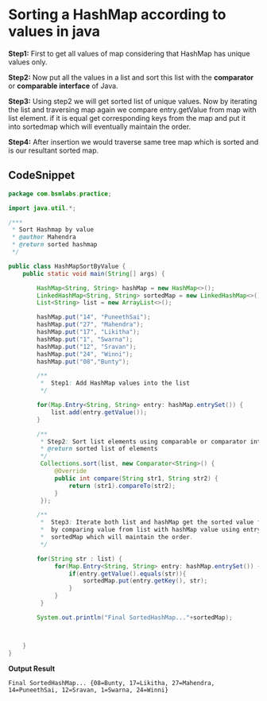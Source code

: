 

# Sorting a HashMap according to values in java

**Step1:** First to get all values of map considering that HashMap has unique values only.

**Step2:** Now put all the values in a list and sort this list with the **comparator** or **comparable interface** of Java.

**Step3:** Using step2 we will get sorted list of unique values. Now by iterating the list and traversing map again we compare
           entry.getValue from map with list element. if it is equal  get corresponding keys from the map and put it into 
           sortedmap which will eventually maintain the order. 

**Step4:** After insertion we would traverse same tree map which is sorted and is our resultant sorted map.

## CodeSnippet

```java
package com.bsmlabs.practice;

import java.util.*;

/***
 * Sort Hashmap by value
 * @author Mahendra
 * @return sorted hashmap
 */

public class HashMapSortByValue {
    public static void main(String[] args) {

        HashMap<String, String> hashMap = new HashMap<>();
        LinkedHashMap<String, String> sortedMap = new LinkedHashMap<>();
        List<String> list = new ArrayList<>();

        hashMap.put("14", "PuneethSai");
        hashMap.put("27", "Mahendra");
        hashMap.put("17", "Likitha");
        hashMap.put("1", "Swarna");
        hashMap.put("12", "Sravan");
        hashMap.put("24", "Winni");
        hashMap.put("08","Bunty");

        /**
         *  Step1: Add HashMap values into the list
         */

        for(Map.Entry<String, String> entry: hashMap.entrySet()) {
            list.add(entry.getValue());
        }

        /**
         * Step2: Sort list elements using comparable or comparator interface in java
         * @return sorted list of elements
         */
         Collections.sort(list, new Comparator<String>() {
             @Override
             public int compare(String str1, String str2) {
                 return (str1).compareTo(str2);
             }
         });

        /**
         *  Step3: Iterate both list and hashMap get the sorted value from the list and corresponding key
         *  by comparing value from list with hashMap value using entry.getValue() and put it in
         *  sortedMap which will maintain the order.
         */

        for(String str : list) {
             for(Map.Entry<String, String> entry: hashMap.entrySet()) {
                 if(entry.getValue().equals(str)){
                     sortedMap.put(entry.getKey(), str);
                 }
             }
         }

        System.out.println("Final SortedHashMap..."+sortedMap);



    }
}

```
**Output Result**
```
Final SortedHashMap... {08=Bunty, 17=Likitha, 27=Mahendra, 14=PuneethSai, 12=Sravan, 1=Swarna, 24=Winni}
```
